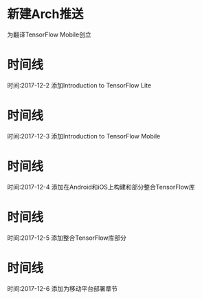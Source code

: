 # 新建Arch推送
为翻译TensorFlow Mobile创立
# 时间线
时间:2017-12-2  添加Introduction to TensorFlow Lite 
# 时间线
时间:2017-12-3  添加Introduction to TensorFlow Mobile 
# 时间线
时间:2017-12-4  添加在Android和iOS上构建和部分整合TensorFlow库 
# 时间线
时间:2017-12-5  添加整合TensorFlow库部分 

# 时间线
时间:2017-12-6  添加为移动平台部署章节 
